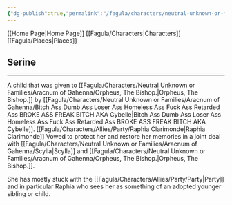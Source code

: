 ```yaml
---
{"dg-publish":true,"permalink":"/fagula/characters/neutral-unknown-or-families/aracnum-of-gahenna/serine/"}
---
```


[[Home Page\|Home Page]]
[[Fagula/Characters\|Characters]]
[[Fagula/Places\|Places]]

Serine
--
___
A child that was given to [[Fagula/Characters/Neutral Unknown or Families/Aracnum of Gahenna/Orpheus, The Bishop.\|Orpheus, The Bishop.]] by [[Fagula/Characters/Neutral Unknown or Families/Aracnum of Gahenna/Bitch Ass Dumb Ass Loser Ass Homeless Ass Fuck Ass Retarded Ass BROKE ASS FREAK BITCH AKA Cybelle\|Bitch Ass Dumb Ass Loser Ass Homeless Ass Fuck Ass Retarded Ass BROKE ASS FREAK BITCH AKA Cybelle]]. [[Fagula/Characters/Allies/Party/Raphia Clarimonde\|Raphia Clarimonde]] Vowed to protect her and restore her memories in a joint deal with [[Fagula/Characters/Neutral Unknown or Families/Aracnum of Gahenna/Scylla\|Scylla]] and [[Fagula/Characters/Neutral Unknown or Families/Aracnum of Gahenna/Orpheus, The Bishop.\|Orpheus, The Bishop.]].

She has mostly stuck with the [[Fagula/Characters/Allies/Party/Party\|Party]] and in particular Raphia who sees her as something of an adopted younger sibling or child.